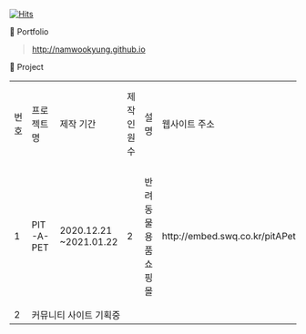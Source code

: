 [![Hits](https://hits.seeyoufarm.com/api/count/incr/badge.svg?url=https%3A%2F%2Fgithub.com%2Fnamwookyung&count_bg=%23FFC000&title_bg=%23555555&icon=&icon_color=%23E7E7E7&title=hits&edge_flat=false)](https://hits.seeyoufarm.com)

🌱 Portfolio
 > <http://namwookyung.github.io>

🌱 Project

<table>
 <tr>
  <td>번호</td>
  <td>프로젝트명</td>
  <td>제작 기간</td>
  <td>제작 인원 수</td>
  <td>설명</td>
  <td>웹사이트 주소</td>
  <td>향후 추가 기능</td>
 </tr>
 <tr>
  <td>1</td>
  <td>PIT-A-PET</td>
  <td>2020.12.21  ~2021.01.22</td>
  <td>2</td>
  <td>반려동물 용품 쇼핑몰</td>
  <td>http://embed.swq.co.kr/pitAPet</td>
  <td>장바구니 상품 결제 기능</td>
 </tr>
 <tr>
  <td>2</td>
  <td colspan="6">커뮤니티 사이트 기획중</td>
 </tr>
</table>

<!--
**namwookyung/namwookyung** is a ✨ _special_ ✨ repository because its `README.md` (this file) appears on your GitHub profile.

Here are some ideas to get you started:

- 🔭 I’m currently working on ...
- 🌱 I’m currently learning ...
- 👯 I’m looking to collaborate on ...
- 🤔 I’m looking for help with ...
- 💬 Ask me about ...
- 📫 How to reach me: ...
- 😄 Pronouns: ...
- ⚡ Fun fact: ...
-->
